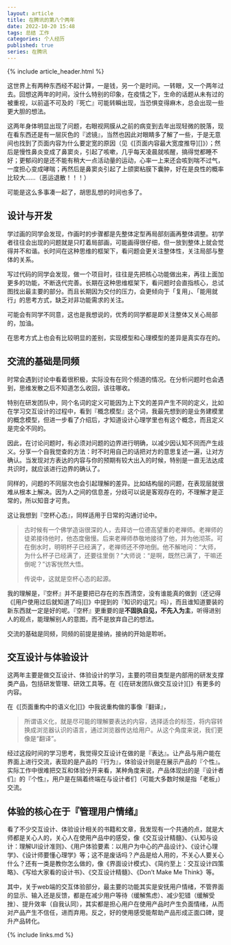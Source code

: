 ```yaml
---
layout: article
title: 在腾讯的第八个两年
date: 2022-10-20 15:48
tags: 总结 工作
categories: 个人经历
published: true
series: 在腾讯
---
```


{% include article_header.html %}

这世界上有两种东西经不起计算，一是钱，另一个是时间。一转眼，又一个两年过去。回想这两年的时间，没什么特别的印象，在疫情之下，生命的话题从未有过的被重视，以前遥不可及的『死亡』可能转瞬出现，当恐惧变得麻木，总会出现一些更大胆的想法。

这两年身体明显出现了问题，右眼视网膜从之前的病变到去年出现轻微的脱落，现在看东西还是有一层灰色的『滤镜』，当然也因此对眼睛多了解了一些，于是无意间也找到了页面内容为什么要定宽的原因（见《[页面内容最大宽度推导][]》）；然后是慢性鼻炎变成了鼻窦炎，引起了咳嗽，几乎每天凌晨就咳醒，搞得觉都睡不好；更郁闷的是还不能有稍大一点活动量的运动，心率一上来还会咳到喘不过气，一度担心变成哮喘；再然后是鼻窦炎引起了上颌窦粘膜下囊肿，好在是良性的概率比较大……（恶运退散！！！）

可能是这么多事凑一起了，胡思乱想的时间也多了。

## 设计与开发

学过画的同学会发现，作画时的步骤都是先整体定型再局部刻画再整体调整。初学者往往会出现的问题就是只盯着局部画，可能画得很仔细，但一放到整体上就会觉得并不和谐。长时间在这种思维的框架下，看问题会更关注整体性，关注局部与整体的关系。

写过代码的同学会发现，做一个项目时，往往是先把核心功能做出来，再往上面加更多的功能，不断迭代完善。长期在这种思维框架下，看问题时会直指核心，总试图找出最主要的部分。而且长期因为交付的压力，会更倾向于「复用」、「能用就行」的思考方式，缺乏对非功能需求的关注。

可能会有同学不同意，这也是我想说的，优秀的同学都是即关注整体又关心局部的，加油。

在思考方式上也会有比较明显的差别，实现模型和心理模型的差异是真实存在的。

## 交流的基础是同频

时常会遇到讨论中看着很积极，实际没有在同个频道的情况。在分析问题时也会遇到，思维发散之后不知道怎么收回，该往哪收。

特别在研发团队中，同个名词的定义可能因为上下文的差异产生不同的定义，比如在学习交互设计的过程中，看到『概念模型』这个词，我最先想到的是业务建模里的概念模型，但进一步看了介绍后，才知道设计心理学里也有这个概念，而且定义是完全不同的。

因此，在讨论问题时，有必须对问题的边界进行明确，以减少因认知不同而产生歧义。分享一个自我觉查的方法：时不时用自己的话把对方的意思复述一遍，让对方确认。当发现对方表达的内容与你的预期有较大出入的时候，特别是一直无法达成共识时，就应该进行边界的确认了。

同样的，问题的不同层次也会引起理解的差异。比如结构层的问题，在表现层就很难从根本上解决。因为人之间的信息差，分歧可以说是客观存在的，不理解才是正常的，所以知音才可贵。

这让我想到『空杯心态』，同样适用于日常的沟通讨论中。

> 古时候有一个佛学造诣很深的人，去拜访一位德高望重的老禅师。老禅师的徒弟接待他时，他态度傲慢。后来老禅师恭敬地接待了他，并为他沏茶。可在倒水时，明明杯子已经满了，老禅师还不停地倒。他不解地问：“大师，为什么杯子已经满了，还要往里倒？”大师说：“是啊，既然已满了，干嘛还倒呢？”访客恍然大悟。
> 
> 传说中，这就是空杯心态的起源。

我的理解是，『空杯』并不是要把已存在的东西清空，没有谁能真的做到（还记得《[用户使用过后就知道了吗][]》中提到的『知识的诅咒』吗），而且谁知道要装的新东西就一定是好的呢。『空杯』更重要的是**不固执自见，不先入为主**，听得进别人的观点，能理解别人的意图，而不是放弃自己的想法。

交流的基础是同频，同频的前提是接纳，接纳的开始是聆听。

## 交互设计与体验设计

这两年主要是做交互设计、体验设计的学习，主要的项目类型是内部用的研发支撑类产品，包括研发管理、研效工具等。在《[在研发团队做交互设计][]》有更多的内容。

在《[页面重构中的语义化][]》中我说重构做的事像『翻译』，

> 所谓语义化，就是尽可能的理解要表达的内容，选择适合的标签，将内容转换成浏览器认识的语言，通过浏览器传达给用户。从这个角度来说，我们更像是“翻译”。

经过这段时间的学习思考，我觉得交互设计在做的是『表达』。让产品与用户能在界面上进行交流，表现的是产品的『行为』，体验设计则是在展示产品的『个性』。实际工作中很难把交互和体验分开来看，某种角度来说，产品体现出的是『设计者们』的『个性』，用户是在隔着终端在与设计者们（可能大多数时候是指「老板」）交流。

## 体验的核心在于『管理用户情绪』

看了不少交互设计、体验设计相关的书籍和文章，我发现有一个共通的点，就是大师都是关心人的，关心人在使用产品中的感受，像《交互设计精髓》、《认知与设计：理解UI设计准则》、《用户体验要素：以用户为中心的产品设计》、《设计心理学》、《设计师要懂心理学》等；这不是废话吗？产品是给人用的，不关心人要关心什么？还有一类是教你怎么做的，像《界面设计模式》、《简约至上：交互设计四策略》、《写给大家看的设计书》、《交互设计精髓》、《Don’t Make Me Think》等。

其中，关于web端的交互体验部分，最主要的功能其实是安抚用户情绪，不管界面的显示、输入还是反馈，都是在减少用户等待（缓解焦虑）、减少犯错（缓解受挫）、提升效率（自我认同），其实都是担心用户在使用产品时产生负面情绪，从而对产品产生不信任，进而弃用。反之，好的使用感受能帮助产品形成正面口碑，提升产品转化。

{% include links.md %}